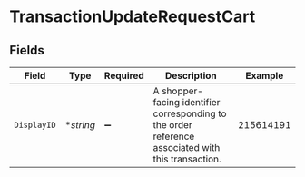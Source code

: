 # TransactionUpdateRequestCart


## Fields

| Field                                                                                              | Type                                                                                               | Required                                                                                           | Description                                                                                        | Example                                                                                            |
| -------------------------------------------------------------------------------------------------- | -------------------------------------------------------------------------------------------------- | -------------------------------------------------------------------------------------------------- | -------------------------------------------------------------------------------------------------- | -------------------------------------------------------------------------------------------------- |
| `DisplayID`                                                                                        | **string*                                                                                          | :heavy_minus_sign:                                                                                 | A shopper-facing identifier corresponding to the order reference associated with this transaction. | 215614191                                                                                          |